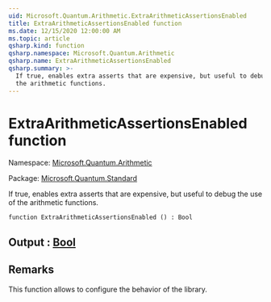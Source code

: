 ```yaml
---
uid: Microsoft.Quantum.Arithmetic.ExtraArithmeticAssertionsEnabled
title: ExtraArithmeticAssertionsEnabled function
ms.date: 12/15/2020 12:00:00 AM
ms.topic: article
qsharp.kind: function
qsharp.namespace: Microsoft.Quantum.Arithmetic
qsharp.name: ExtraArithmeticAssertionsEnabled
qsharp.summary: >-
  If true, enables extra asserts that are expensive, but useful to debug the use of
  the arithmetic functions.
---
```


# ExtraArithmeticAssertionsEnabled function

Namespace: [Microsoft.Quantum.Arithmetic](xref:Microsoft.Quantum.Arithmetic)

Package: [Microsoft.Quantum.Standard](https://nuget.org/packages/Microsoft.Quantum.Standard)


If true, enables extra asserts that are expensive, but useful to debug the use ofthe arithmetic functions.

```qsharp
function ExtraArithmeticAssertionsEnabled () : Bool
```


## Output : [Bool](xref:microsoft.quantum.lang-ref.bool)



## Remarks

This function allows to configure the behavior of the library.